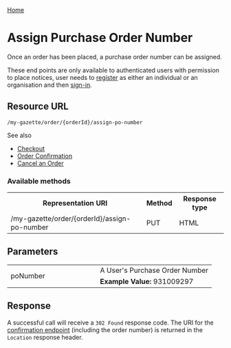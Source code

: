 [Home](../home.md)
# Assign Purchase Order Number #
Once an order has been placed, a purchase order number can be assigned.

These end points are only available to authenticated users with permission to place notices, user needs  to [register](../authentication/registration.md) as either an individual or an organisation and then [sign-in](../authentication/sign-in.md).

## Resource URL ##

`/my-gazette/order/{orderId}/assign-po-number`

See also

- [Checkout](../../basket/checkout.md)
- [Order Confirmation](confirm.md)
- [Cancel an Order](cancel.md)

### Available methods ###

<table width=100%>
<tr>
	<th>Representation URI</th>
	<th>Method</th>
	<th>Response type</th>
</tr>
<tr>
	<td>/my-gazette/order/{orderId}/assign-po-number</td>
	<td>PUT</td>
	<td>HTML</td>
</tr>
</table>

## Parameters ##
<table width=100%>
<tr>
<td rowspan=2 style="width:12em">poNumber</td>
<td>A User's Purchase Order Number</td>
</tr>
<tr>
<td><b>Example Value:</b> 931009297</td>
</tr>
</table>

## Response

A successful call will receive a `302 Found` response code. The URI for the [confirmation endpoint](../mygazette/order/confirm.md) (including the order number) is returned in the `Location` response header.